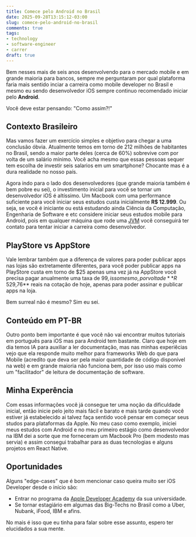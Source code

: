 ```yaml
---
title: Comece pelo Android no Brasil
date: 2025-09-28T13:15:12-03:00
slug: comece-pelo-android-no-brasil
comments: true
tags:
- technology
- software-engineer
- carrer
draft: true
---
```


Bem nesses mais de seis anos desenvolvendo para o mercado mobile e em grande maioria para bancos, sempre me perguntaram por qual plataforma faria mais sentido inciar a carreira como mobile developer no Brasil e mesmo eu sendo desenvolvedor iOS sempre continuo recomendado iniciar pelo **Android**.

Você deve estar pensando: "Como assim?!"

## Contexto Brasileiro
Mas vamos fazer um exercício simples e objetivo para chegar a uma conclusão óbvia. Atualmente temos em torno de 212 milhões de habitantes no Brasil, sendo a maior parte deles (cerca de 60%) sobrevive com por volta de um salário mínimo. Você acha mesmo que essas pessoas sequer tem escolha de investir seis salarios em um smartphone? Chocante mas é a dura realidade no nosso país.

Agora indo para o lado dos desenvolvedores (que grande maioria também é bem pobre eu sei), o investimento inicial para você se tornar um desenvolvedor iOS é altíssimo. Um Macbook com uma performance suficiente para você iniciar seus estudos custa inicialmente **R$ 12.999**. Ou seja, se você é iniciante ou está estudando ainda Ciência da Computação, Engenharia de Software e etc considere iniciar seus estudos mobile para Android, pois em qualquer máquina que rode uma [JVM](https://www.alura.com.br/artigos/jvm-conhecendo-processo-execucao-de-codigo?srsltid=AfmBOoqahfG0g9ZD2EWymarlMRkcP7fJU9RyB-9GEfMzt7VuKQcJYGWE) você conseguirá ter contato para tentar iniciar a carreira como desenvolvedor. 

## PlayStore vs AppStore
Vale lembrar também que a diferença de valores para poder publicar apps nas lojas são extretamente diferentes, para você poder publicar apps na PlayStore custa em torno de $25 apenas uma vez já na AppStore você precisa pagar anualmente uma taxa de $99, isso mesmo, por volta de **R$ 529,76** reais na cotação de hoje, apenas para poder assinar e publicar apps na loja. 

Bem surreal não é mesmo? Sim eu sei.

## Conteúdo em PT-BR
Outro ponto bem importante é que você não vai encontrar muitos tutoriais em português para iOS mas para Android tem bastante. Claro que hoje em dia temos IA para auxiliar a ler documentação, mas nas minhas experiêcias vejo que ela responde muito melhor para frameworks Web do que para Mobile (acredito que deva ser pela maior quantidade de código disponível na web) e em grande maioria não funciona bem, por isso uso mais como um "facilitador" de leitura de documentação de software.

## Minha Experência
Com essas informações você já consegue ter uma noção da dificuldade inicial, então inicie pelo jeito mais fácil e barato e mais tarde quando você estiver já estabelecido ai talvez faça sentido você pensar em começar seus studos para plataformas da Apple. No meu caso como exemplo, iniciei meus estudos com Android e no meu primeiro estágio como desenvolvedor na IBM dei a sorte que me forneceram um Macbook Pro (bem modesto mas servia) e assim consegui trabalhar para as duas tecnologias e alguns projetos em React Native.

## Oportunidades
Alguns "edge-cases" que é bom mencionar caso queira muito ser iOS Developer desde o início são:
- Entrar no programa da [Apple Developer Academy](https://developer.apple.com/academies/) da sua universidade.
- Se tornar estagiário em algumas das Big-Techs no Brasil como a Uber, Nubank, iFood, IBM e afins.

No mais é isso que eu tinha para falar sobre esse assunto, espero ter elucidados a sua mente.